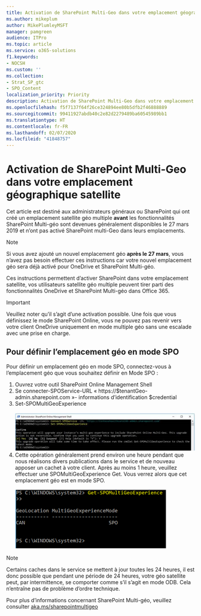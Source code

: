 ```yaml
---
title: Activation de SharePoint Multi-Geo dans votre emplacement géographique satellite
ms.author: mikeplum
author: MikePlumleyMSFT
manager: pamgreen
audience: ITPro
ms.topic: article
ms.service: o365-solutions
f1.keywords:
- NOCSH
ms.custom: ''
ms.collection:
- Strat_SP_gtc
- SPO_Content
localization_priority: Priority
description: Activation de SharePoint Multi-Geo dans votre emplacement satellite géographique.
ms.openlocfilehash: f5f7137f64f26ce324894ee80b5dfb2f46888889
ms.sourcegitcommit: 99411927abdb40c2e82d2279489ba60545989bb1
ms.translationtype: HT
ms.contentlocale: fr-FR
ms.lasthandoff: 02/07/2020
ms.locfileid: "41848757"
---
```

# <a name="enabling-sharepoint-multi-geo-in-your-satellite-geo-location"></a>Activation de SharePoint Multi-Geo dans votre emplacement géographique satellite

Cet article est destiné aux administrateurs généraux ou SharePoint qui ont créé un emplacement satellite géo multiple **avant** les fonctionnalités SharePoint Multi-géo sont devenues généralement disponibles le 27 mars 2019 et n’ont pas activé SharePoint multi-Geo dans leurs emplacements. 

>[!Note]
>Si vous avez ajouté un nouvel emplacement géo **après le 27 mars**, vous n’avez pas besoin effectuer ces instructions car votre nouvel emplacement géo sera déjà activé pour OneDrive et SharePoint Multi-géo.

Ces instructions permettent d’activer SharePoint dans votre emplacement satellite, vos utilisateurs satellite géo multiple peuvent tirer parti des fonctionnalités OneDrive et SharePoint Multi-géo dans Office 365. 

>[!IMPORTANT]
>Veuillez noter qu’il s’agit d’une activation possible. Une fois que vous définissez le mode SharePoint Online, vous ne pouvez pas revenir vers votre client OneDrive uniquement en mode multiple géo sans une escalade avec une prise en charge. 

## <a name="to-set-a-geo-location-into-spo-mode"></a>Pour définir l’emplacement géo en mode SPO

Pour définir un emplacement géo en mode SPO, connectez-vous à l’emplacement géo que vous souhaitez définir en Mode SPO :

1.  Ouvrez votre outil SharePoint Online Management Shell 
2.  Se connecter-SPOService-URL « https://$tenantGeo-admin.sharepoint.com »- informations d’identification $credential
3.  Set-SPOMultiGeoExperience</br></br>
![Set-SPOMultiGeoExperience](media/Set-SPO-MultiGeo.jpg)
4.  Cette opération généralement prend environ une heure pendant que nous réalisons divers publications dans le service et de nouveau apposer un cachet à votre client. Après au moins 1 heure, veuillez effectuer une SPOMultiGeoExperience Get.  Vous verrez alors que cet emplacement géo est en mode SPO.</br></br>
![Set-SPOMultiGeoExperience](media/Get-SPO-MultiGeo.jpg)

 
 
 
>[!Note]
>Certains caches dans le service se mettent à jour toutes les 24 heures, il est donc possible que pendant une période de 24 heures, votre géo satellite peut, par intermittence, se comporter comme s’il s’agit en mode ODB. Cela n’entraîne pas de problème d’ordre technique. 
 
Pour plus d’informations concernant SharePoint Multi-géo, veuillez consulter [aka.ms/sharepointmultigeo](https://docs.microsoft.com/office365/enterprise/multi-geo-capabilities-in-onedrive-and-sharepoint-online-in-office-365)


